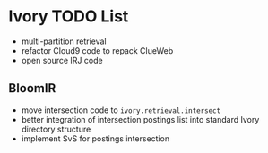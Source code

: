 Ivory TODO List
===============

+ multi-partition retrieval
+ refactor Cloud9 code to repack ClueWeb
+ open source IRJ code

BloomIR
-------

+ move intersection code to `ivory.retrieval.intersect`
+ better integration of intersection postings list into standard Ivory directory structure
+ implement SvS for postings intersection

